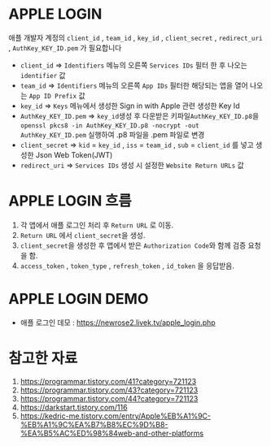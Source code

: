# APPLE LOGIN

애플 개발자 계정의 `client_id` , `team_id` , `key_id` , `client_secret` , `redirect_uri` , `AuthKey_KEY_ID.pem` 가 필요합니다

- `client_id` => `Identifiers` 메뉴의 오른쪽 `Services IDs` 필터 한 후 나오는  `identifier` 값
- `team_id` => `Identifiers` 메뉴의 오른쪽 `App IDs` 필터한  해당되는 앱을 열어 나오는 `App ID Prefix` 값
- `key_id` => `Keys` 메뉴에서 생성한 Sign in with Apple 관련 생성한 Key Id
- `AuthKey_KEY_ID.pem` => `key_id`생성 후 다운받은 키파일`AuthKey_KEY_ID.p8`을 `openssl pkcs8 -in AuthKey_KEY_ID.p8 -nocrypt -out AuthKey_KEY_ID.pem` 실행하여 .p8 파일을 .pem 파일로 변경
- `client_secret` => `kid` = `key_id` , `iss` = `team_id` , `sub` = `client_id` 를 넣고 생성한 Json Web Token(JWT)
- `redirect_uri` => `Services IDs` 생성 시 설정한 `Website Return URLs` 값

# APPLE LOGIN 흐름

1. 각 앱에서 애플 로그인 처리 후 `Return URL` 로 이동.
2. `Return URL` 에서 `client_secret`을 생성.
3. `client_secret`을 생성한 후 앱에서 받은 `Authorization Code`와 함께 검증 요청을 함.
4. `access_token` , `token_type` , `refresh_token` , `id_token` 을 응답받음.

# APPLE LOGIN DEMO

- 애플 로그인 데모 : https://newrose2.livek.tv/apple_login.php


# 참고한 자료

1. https://programmar.tistory.com/41?category=721123
2. https://programmar.tistory.com/43?category=721123
3. https://programmar.tistory.com/44?category=721123
4. https://darkstart.tistory.com/116
5. https://kedric-me.tistory.com/entry/Apple%EB%A1%9C-%EB%A1%9C%EA%B7%B8%EC%9D%B8-%EA%B5%AC%ED%98%84web-and-other-platforms
